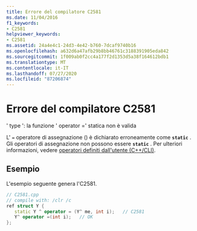 ```yaml
---
title: Errore del compilatore C2581
ms.date: 11/04/2016
f1_keywords:
- C2581
helpviewer_keywords:
- C2581
ms.assetid: 24a4e4c1-24d3-4e42-b760-7dcaf9740b16
ms.openlocfilehash: a632d6a47afb29b8bb46761c3188391905eda842
ms.sourcegitcommit: 1f009ab0f2cc4a177f2d1353d5a38f164612bdb1
ms.translationtype: MT
ms.contentlocale: it-IT
ms.lasthandoff: 07/27/2020
ms.locfileid: "87206874"
---
```

# <a name="compiler-error-c2581"></a>Errore del compilatore C2581

' type ': la funzione ' operator =' statica non è valida

L' `=` operatore di assegnazione () è dichiarato erroneamente come **`static`** . Gli operatori di assegnazione non possono essere **`static`** . Per ulteriori informazioni, vedere [operatori definiti dall'utente (C++/CLI)](../../dotnet/user-defined-operators-cpp-cli.md).

## <a name="example"></a>Esempio

L'esempio seguente genera l'C2581.

```cpp
// C2581.cpp
// compile with: /clr /c
ref struct Y {
   static Y ^ operator = (Y^ me, int i);   // C2581
   Y^ operator =(int i);   // OK
};
```
